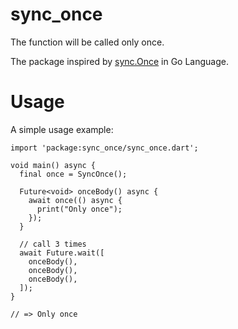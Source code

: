 # sync_once

The function will be called only once.

The package inspired by [sync.Once](https://pkg.go.dev/sync#Once) in Go Language.

# Usage

A simple usage example:

```
import 'package:sync_once/sync_once.dart';

void main() async {
  final once = SyncOnce();

  Future<void> onceBody() async {
    await once(() async {
      print("Only once");
    });
  }

  // call 3 times
  await Future.wait([
    onceBody(),
    onceBody(),
    onceBody(),
  ]);
}

// => Only once
```
